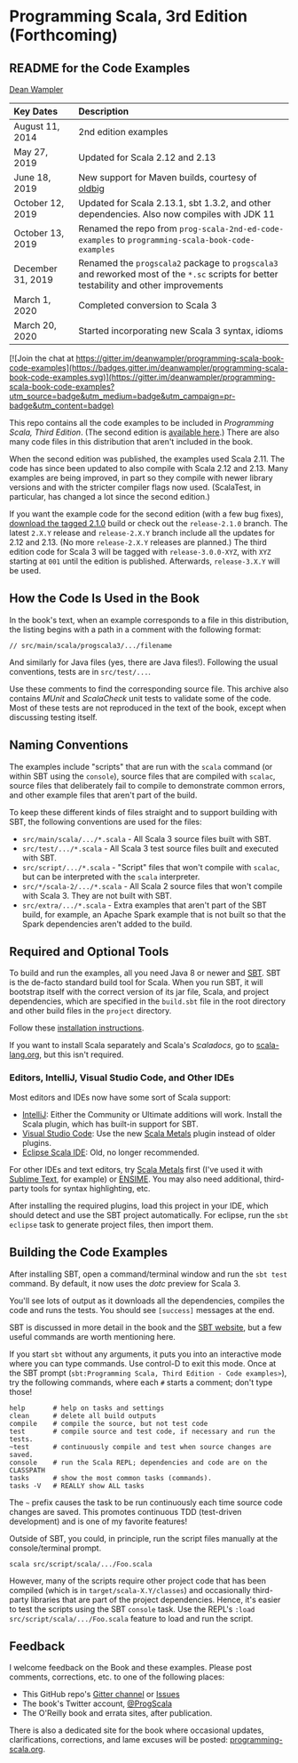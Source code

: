 # Programming Scala, 3rd Edition (Forthcoming)

## README for the Code Examples

[Dean Wampler](mailto:programming.scala@gmail.com)

| Key Dates         | Description |
| :---------------- | :---------- |
| August 11, 2014   | 2nd edition examples |
| May 27, 2019      | Updated for Scala 2.12 and 2.13 |
| June 18, 2019     | New support for Maven builds, courtesy of [oldbig](https://github.com/oldbig) |
| October 12, 2019  | Updated for Scala 2.13.1, sbt 1.3.2, and other dependencies. Also now compiles with JDK 11 |
| October 13, 2019  | Renamed the repo from `prog-scala-2nd-ed-code-examples` to `programming-scala-book-code-examples` |
| December 31, 2019 | Renamed the `progscala2` package to `progscala3` and reworked most of the `*.sc` scripts for better testability and other improvements |
| March 1, 2020     | Completed conversion to Scala 3 |
| March 20, 2020    | Started incorporating new Scala 3 syntax, idioms |

[![Join the chat at https://gitter.im/deanwampler/programming-scala-book-code-examples](https://badges.gitter.im/deanwampler/programming-scala-book-code-examples.svg)](https://gitter.im/deanwampler/programming-scala-book-code-examples?utm_source=badge&utm_medium=badge&utm_campaign=pr-badge&utm_content=badge)

This repo contains all the code examples to be included in _Programming Scala, Third Edition_. (The second edition is [available here](http://shop.oreilly.com/product/0636920033073.do).) There are also many code files in this distribution that aren't included in the book.

When the second edition was published, the examples used Scala 2.11. The code has since been updated to also compile with Scala 2.12 and 2.13. Many examples are being improved, in part so they compile with newer library versions and with the stricter compiler flags now used. (ScalaTest, in particular, has changed a lot since the second edition.)

If you want the example code for the second edition (with a few bug fixes), [download the tagged 2.1.0](https://github.com/deanwampler/programming-scala-book-code-examples/releases/tag/2.1.0) build or check out the `release-2.1.0` branch. The latest `2.X.Y` release and `release-2.X.Y` branch include all the updates for 2.12 and 2.13. (No more `release-2.X.Y` releases are planned.) The third edition code for Scala 3 will be tagged with `release-3.0.0-XYZ`, with `XYZ` starting at `001` until the edition is published. Afterwards, `release-3.X.Y` will be used.

## How the Code Is Used in the Book

In the book's text, when an example corresponds to a file in this distribution, the listing begins with a path in a comment with the following format:

```
// src/main/scala/progscala3/.../filename
```

And similarly for Java files (yes, there are Java files!). Following the usual conventions, tests are in `src/test/...`.

Use these comments to find the corresponding source file. This archive also contains *MUnit* and *ScalaCheck* unit tests to validate some of the code. Most of these tests are not reproduced in the text of the book, except when discussing testing itself.

## Naming Conventions

The examples include "scripts" that are run with the `scala` command (or within SBT using the `console`), source files that are compiled with `scalac`, source files that deliberately fail to compile to demonstrate common errors, and other example files that aren't part of the build.

To keep these different kinds of files straight and to support building with SBT, the following conventions are used for the files:

- `src/main/scala/.../*.scala` - All Scala 3 source files built with SBT.
- `src/test/.../*.scala` - All Scala 3 test source files built and executed with SBT.
- `src/script/.../*.scala` - "Script" files that won't compile with `scalac`, but can be interpreted with the `scala` interpreter.
- `src/*/scala-2/.../*.scala` - All Scala 2 source files that won't compile with Scala 3. They are not built with SBT.
- `src/extra/.../*.scala` - Extra examples that aren't part of the SBT build, for example, an Apache Spark example that is not built so that the Spark dependencies aren't added to the build.

## Required and Optional Tools

To build and run the examples, all you need Java 8 or newer and [SBT](http://www.scala-sbt.org/release/docs/Getting-Started/Setup.html). SBT is the de-facto standard build tool for Scala. When you run SBT, it will bootstrap itself with the correct version of its jar file, Scala, and project dependencies, which are specified in the `build.sbt` file in the root directory and other build files in the `project` directory.

Follow these [installation instructions](http://www.scala-sbt.org/release/docs/Getting-Started/Setup.html).

If you want to install Scala separately and Scala's *Scaladocs*, go to [scala-lang.org](http://scala-lang.org), but this isn't required.

### Editors, IntelliJ, Visual Studio Code, and Other IDEs

Most editors and IDEs now have some sort of Scala support:

* [IntelliJ](https://www.jetbrains.com/idea/): Either the Community or Ultimate additions will work. Install the Scala plugin, which has built-in support for SBT.
* [Visual Studio Code](https://code.visualstudio.com/): Use the new [Scala Metals](https://scalameta.org/metals/) plugin instead of older plugins.
* [Eclipse Scala IDE](http://scala-ide.org): Old, no longer recommended.

For other IDEs and text editors, try [Scala Metals](https://scalameta.org/metals/) first (I've used it with [Sublime Text](https://www.sublimetext.com/), for example) or [ENSIME](http://ensime.github.io/). You may also need additional, third-party tools for syntax highlighting, etc.

After installing the required plugins, load this project in your IDE, which should detect and use the SBT project automatically. For eclipse, run the `sbt eclipse` task to generate project files, then import them.

## Building the Code Examples

After installing SBT, open a command/terminal window and run the `sbt test` command. By default, it now uses the _dotc_ preview for Scala 3.

You'll see lots of output as it downloads all the dependencies, compiles the code and runs the tests. You should see `[success]` messages at the end.

SBT is discussed in more detail in the book and the [SBT website](https://www.scala-sbt.org/), but a few useful commands are worth mentioning here.

If you start `sbt` without any arguments, it puts you into an interactive mode where you can type commands. Use control-D to exit this mode. Once at the SBT prompt (`sbt:Programming Scala, Third Edition - Code examples>`), try the following commands, where each `#` starts a comment; don't type those!

	help       # help on tasks and settings
	clean      # delete all build outputs
	compile    # compile the source, but not test code
	test       # compile source and test code, if necessary and run the tests.
	~test      # continuously compile and test when source changes are saved.
	console    # run the Scala REPL; dependencies and code are on the CLASSPATH
	tasks      # show the most common tasks (commands).
	tasks -V   # REALLY show ALL tasks

The `~` prefix causes the task to be run continuously each time source code changes are saved. This promotes continuous TDD (test-driven development) and is one of my favorite features!

Outside of SBT, you could, in principle, run the script files manually at the console/terminal prompt.

    scala src/script/scala/.../Foo.scala

However, many of the scripts require other project code that has been compiled (which is in `target/scala-X.Y/classes`) and occasionally third-party libraries that are part of the project dependencies. Hence, it's easier to test the scripts using the SBT `console` task. Use the REPL's `:load src/script/scala/.../Foo.scala` feature to load and run the script.

## Feedback

I welcome feedback on the Book and these examples. Please post comments, corrections, etc. to one of the following places:

* This GitHub repo's [Gitter channel](https://gitter.im/deanwampler/programming-scala-book-code-examples) or [Issues](https://github.com/deanwampler/programming-scala-book-code-examples/issues)
* The book's Twitter account, [@ProgScala](https://twitter.com/ProgScala)
* The O'Reilly book and errata sites, after publication.

There is also a dedicated site for the book where occasional updates, clarifications, corrections, and lame excuses will be posted: [programming-scala.org](http://programming-scala.org).
